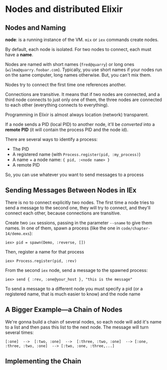 # Nodes and distributed Elixir

## Nodes and Naming

**node**: is a running instance of the VM. `mix` or `iex` commands create nodes.

By default, each node is isolated. For two nodes to connect, each must have a **name**.

Nodes are named with short names (`fred@quarry`) or long ones (`wilma@quarry.foobar.com`). Typically, you use short names if your nodes run on the same computer, long names otherwise. But, you can't mix them.

Nodes try to connect the first time one references another.

Connections are transitive. It means that if two nodes are connected, and a third node connects to just only one of them, the three nodes are connected to each other (everything connects to everything).

Programming in Elixir is almost always location (network) transparent.

If a node sends a PID (local PID) to another node, it'll be *converted* into a **remote PID** (it will contain the process PID and the node id).

There are several ways to identify a process:

- The PID
- A registered name (with `Process.register(pid, :my_process)`)
- A name + a node name: `{ pid, :<node name> }`
- A remote PID

So, you can use whatever you want to send messages to a process

## Sending Messages Between Nodes in IEx

There is no to connect explicitly two nodes. The first time a node tries to send a message to the second one, they will try to connect, and they'll connect each other, because connections are transitive.

Create two `iex` sessions, passing in the parameter `--sname` to give them names. In one of them, spawn a process (like the one in `code/chapter-14/demo.exs`):

    iex> pid = spawn(Demo, :reverse, [])

Then, register a name for that process

    iex> Process.register(pid, :rev)

From the second `iex` node, send a message to the spawned process:

    iex> send { :rev, :one@your_host }, "this is the message"

To send a message to a different node you must specify a pid (or a registered name, that is much easier to know) and the node name

## A Bigger Example—a Chain of Nodes

We're gonna build a chain of several nodes, so each node will add it's name to a list and then pass this list to the next node. The message will turn several times:

    [:one]  -->  [:two, :one]  -->  [:three, :two, :one]  --> [:one, :three, :two, :one]  --> [:two, :one, :three,...]

## Implementing the Chain




